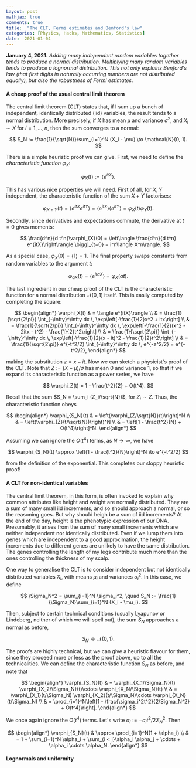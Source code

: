```yaml
---
Layout: post
mathjax: true
comments: true
title:  "The CLT, Fermi estimates and Benford's law"
categories: [Physics, Hacks, Mathematics, Statistics]
date:  2021-01-04
---
```


**January 4, 2021.** *Adding many independent random variables
  together tends to produce a normal distribution. Multiplying many
  random variables tends to produce a lognormal distribution. This not
  only explains Benford's law (that first digits in naturally
  occurring numbers are not distributed equally), but also the
  robustness of Fermi estimates.*

#### A cheap proof of the usual central limit theorem

The central limit theorem (CLT) states that, if I sum up a bunch of
independent, identically distributed (iid) variables, the result tends to a
normal distribution.
More precisely, if $X$ has mean $\mu$ and variance $\sigma^2$, and
$X_i \sim X$ for $i = 1, \ldots, n$, then the sum converges to a normal:

$$
S_N := \frac{1}{\sqrt{N}}\sum_{i=1}^N (X_i - \mu) \to \mathcal{N}(0, 1).
$$

There is a simple heuristic proof we can give.
First, we need to define the *characteristic function* $\varphi_X$:

$$
\varphi_X(t) := \langle e^{itX}\rangle.
$$

This has various nice properties we will need. First of all, for $X,
Y$ independent, the characteristic function of the sum $X+Y$ factorises:

$$
\varphi_{X+Y}(t)  = \langle
e^{itX}e^{itY}\rangle = \langle e^{itX}\rangle \langle e^{itY}\rangle
= \varphi_X(t) \varphi_Y(t).
$$

Secondly, since derivatives and expectations commute, the derivative
at $t = 0$ gives moments:

$$
\frac{d^n}{d t^n}\varphi_{X}(0) = \left\langle \frac{d^n}{d t^n}
e^{itX}\right\rangle \bigg|_{t=0} = i^n\langle X^n\rangle.
$$

As a special case, $\varphi_X(0) = \langle 1\rangle = 1$.
The final property swaps constants from random variables to the
argument $t$:

$$
\varphi_{aX}(t) = \langle e^{itaX}\rangle = \varphi_{X}(at).
$$

The last ingredient in our cheap proof of the CLT is the
characteristic function for a normal distribution $\mathcal{N}(0, 1)$
itself. This is easily computed by completing the square:

$$
\begin{align*}
\varphi_X(t) & = \langle e^{itX}\rangle \\
& = \frac{1}{\sqrt{2\pi}} \int_{-\infty}^\infty dx \,
\exp\left[-\frac{1}{2}x^2 + itx\right] \\
& = \frac{1}{\sqrt{2\pi}} \int_{-\infty}^\infty dx \,
\exp\left[-\frac{1}{2}(x^2 - 2itx  - t^2) - \frac{1}{2}t^2\right] \\
& = \frac{1}{\sqrt{2\pi}} \int_{-\infty}^\infty dx \,
\exp\left[-\frac{1}{2}(x - it)^2 - \frac{1}{2}t^2\right] \\
& = \frac{1}{\sqrt{2\pi}} e^{-t^2/2} \int_{-\infty}^\infty dz \,
e^{-z^2/2} = e^{-t^2/2},
\end{align*}
$$

making the substitution $z = x - it$.
Now we can sketch a physicist's proof of the CLT.
Note that $Z := (X - \mu)/\sigma$ has mean $0$ and variance $1$, so that
if we expand its characteristic function as a power series, we have

$$
\varphi_Z(t) = 1 - \frac{t^2}{2} + O(t^4).
$$

Recall that the sum $S_N = \sum_i (Z_i/\sqrt{N})$, for $Z_i \sim Z$.
Thus, the characteristic function obeys

$$
\begin{align*}
\varphi_{S_N}(t) & = \left(\varphi_{Z/\sqrt{N}}(t)\right)^N \\
& = \left(\varphi_{Z}(t/\sqrt{N})\right)^N \\
& = \left[1 - \frac{t^2}{N} + O(t^4)\right]^N.
\end{align*}
$$

Assuming we can ignore the $O(t^4)$ terms, as $N \to \infty$, we have

$$
\varphi_{S_N}(t) \approx \left(1 - \frac{t^2}{N}\right)^N \to e^{-t^2/2}
$$

from the definition of the exponential.
This completes our sloppy heuristic proof!

#### A CLT for non-identical variables

The central limit theorem, in this form, is often invoked to explain
why common attributes like height and weight are normally distributed.
They are a sum of many small iid increments, and so should approach a
normal, or so the reasoning goes.
But why should heigh be a sum of iid increments?
At the end of the day, height is the phenotypic expression of our DNA.
Presumably, it arises from the sum of many small increments which are
neither independent nor identically distributed.
Even if we lump them into genes which are independent to a good
approximation, the height increments due to different genes are
unlikely to have the same distribution.
The genes controlling the length of my legs contribute much
more than the ones controlling the thickness of my scalp.

One way to generalise the CLT is to consider independent but not
identically distributed variables $X_i$, with means $\mu_i$ and
variances $\sigma_i^2$.
In this case, we define

$$
\Sigma_N^2 = \sum_{i=1}^N \sigma_i^2, \quad S_N :=
\frac{1}{\Sigma_N}\sum_{i=1}^N (X_i - \mu_i).
$$

Then, subject to certain technical conditions (usually Lyapunov or
Lindeberg, neither of which we will spell out), the sum $S_N$
approaches a normal as before,

$$
S_N \to \mathcal{N}(0, 1).
$$

The proofs are highly technical, but we can give a heuristic
flavour for them, since they proceed more or less as the proof above,
up to all the technicalities.
We can define the characteristic function $S_N$ as before, and note
that

$$
\begin{align*}
\varphi_{S_N}(t) & = \varphi_{X_1/\Sigma_N}(t)
\varphi_{X_2/\Sigma_N}(t)\cdots \varphi_{X_N/\Sigma_N}(t) \\
& = \varphi_{X_1}(t/\Sigma_N)
\varphi_{X_2}(t/\Sigma_N)\cdots \varphi_{X_N}(t/\Sigma_N) \\
& = \prod_{i=1}^N\left[1 - \frac{\sigma_i^2t^2}{2\Sigma_N^2} + O(t^4)\right].
\end{align*}
$$

We once again ignore the $O(t^4)$ terms.
Let's write $\alpha_i := - \sigma_i t^2/2\Sigma_N^2$.
Then

$$
\begin{align*}
\varphi_{S_N}(t) & \approx
\prod_{i=1}^N(1 + \alpha_i)
\\
& = 1 + \sum_{i=1}^N \alpha_i + \sum_{i < j}\alpha_i \alpha_j + \cdots +
\alpha_i \cdots \alpha_N.
\end{align*}
$$

#### Lognormals and uniformity

<!-- https://arxiv.org/pdf/cond-mat/9808305.pdf -->
